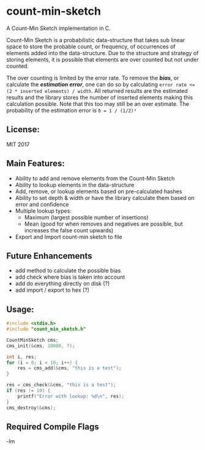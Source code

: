 # count-min-sketch

A Count-Min Sketch implementation in C.

Count-Min Sketch is a probabilistic data-structure that takes sub linear space
to store the probable count, or frequency, of occurrences of elements added
into the data-structure. Due to the structure and strategy of storing elements,
it is possible that elements are over counted but not under counted.

The over counting is limited by the error rate. To remove the ***bias***, or
calculate the ***estimation error***, one can do so by calculating
`error rate <= (2 * inserted elements) / width`. All returned
results are the estimated results and the library stores the number of inserted
elements making this calculation possible. Note that this too may still be an
over estimate. The probability of the estimation error is
`δ = 1 / (1/2)ᵈ`

## License:
MIT 2017

## Main Features:
* Ability to add and remove elements from the Count-Min Sketch
* Ability to lookup elements in the data-structure
* Add, remove, or lookup elements based on pre-calculated hashes
* Ability to set depth & width or have the library calculate them based on
error and confidence
* Multiple lookup types:
    * Maximum (largest possible number of insertions)
    * Mean (good for when removes and negatives are possible, but increases
        the false count upwards)
* Export and Import count-min sketch to file

## Future Enhancements
* add method to calculate the possible bias
* add check where bias is taken into account
* add do everything directly on disk (?)
* add import / export to hex (?)

## Usage:
``` c
#include <stdio.h>
#include "count_min_sketch.h"

CountMinSketch cms;
cms_init(&cms, 10000, 7);

int i, res;
for (i = 0; i < 10; i++) {
    res = cms_add(&cms, "this is a test");
}

res = cms_check(&cms, "this is a test");
if (res != 10) {
    printf("Error with lookup: %d\n", res);
}
cms_destroy(&cms);
```

## Required Compile Flags
-lm
